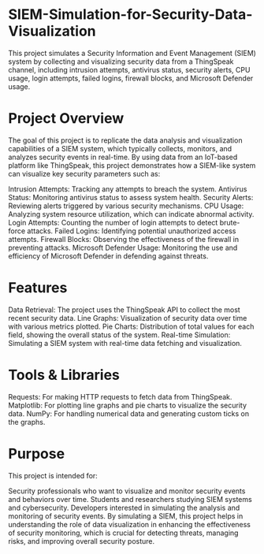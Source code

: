 # SIEM-Simulation-for-Security-Data-Visualization
This project simulates a Security Information and Event Management (SIEM) system by collecting and visualizing security data from a ThingSpeak channel, including intrusion attempts, antivirus status, security alerts, CPU usage, login attempts, failed logins, firewall blocks, and Microsoft Defender usage.
# Project Overview
The goal of this project is to replicate the data analysis and visualization capabilities of a SIEM system, which typically collects, monitors, and analyzes security events in real-time. By using data from an IoT-based platform like ThingSpeak, this project demonstrates how a SIEM-like system can visualize key security parameters such as:

Intrusion Attempts: Tracking any attempts to breach the system.
Antivirus Status: Monitoring antivirus status to assess system health.
Security Alerts: Reviewing alerts triggered by various security mechanisms.
CPU Usage: Analyzing system resource utilization, which can indicate abnormal activity.
Login Attempts: Counting the number of login attempts to detect brute-force attacks.
Failed Logins: Identifying potential unauthorized access attempts.
Firewall Blocks: Observing the effectiveness of the firewall in preventing attacks.
Microsoft Defender Usage: Monitoring the use and efficiency of Microsoft Defender in defending against threats.
# Features
Data Retrieval: The project uses the ThingSpeak API to collect the most recent security data.
Line Graphs: Visualization of security data over time with various metrics plotted.
Pie Charts: Distribution of total values for each field, showing the overall status of the system.
Real-time Simulation: Simulating a SIEM system with real-time data fetching and visualization.
# Tools & Libraries
Requests: For making HTTP requests to fetch data from ThingSpeak.
Matplotlib: For plotting line graphs and pie charts to visualize the security data.
NumPy: For handling numerical data and generating custom ticks on the graphs.
 # Purpose
This project is intended for:

Security professionals who want to visualize and monitor security events and behaviors over time.
Students and researchers studying SIEM systems and cybersecurity.
Developers interested in simulating the analysis and monitoring of security events.
By simulating a SIEM, this project helps in understanding the role of data visualization in enhancing the effectiveness of security monitoring, which is crucial for detecting threats, managing risks, and improving overall security posture.
